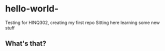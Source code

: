 # hello-world-
Testing for HINQ302, creating my first repo
Sitting here learning some new stuff
## What's that?
